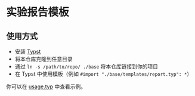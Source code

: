 # 实验报告模板

## 使用方式

-   安装 [Typst](https://typst.app)
-   将本仓库克隆到任意目录
-   通过 `ln -s /path/to/repo/ ./base` 将本仓库链接到你的项目
-   在 Typst 中使用模板（例如 `#import "./base/templates/report.typ": *`）

你可以在 [usage.typ](./usage.typ) 中查看示例。
